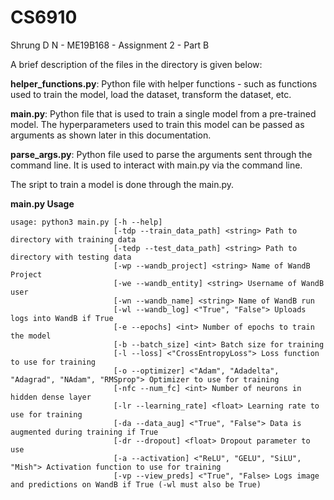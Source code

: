# CS6910
Shrung D N - ME19B168 - Assignment 2 - Part B

A brief description of the files in the directory is given below:

**helper_functions.py**: 
Python file with helper functions - such as functions used to train the model, load the dataset, transform the dataset, etc.


**main.py**:
Python file that is used to train a single model from a pre-trained model. The hyperparameters used to train this model can be passed as arguments as shown later in this documentation.


**parse_args.py**:
Python file used to parse the arguments sent through the command line. It is used to interact with main.py via the command line.


The sript to train a model is done through the main.py.

**main.py Usage**
```
usage: python3 main.py [-h --help] 
                       [-tdp --train_data_path] <string> Path to directory with training data 
                       [-tedp --test_data_path] <string> Path to directory with testing data
                       [-wp --wandb_project] <string> Name of WandB Project
                       [-we --wandb_entity] <string> Username of WandB user
                       [-wn --wandb_name] <string> Name of WandB run
                       [-wl --wandb_log] <"True", "False"> Uploads logs into WandB if True
                       [-e --epochs] <int> Number of epochs to train the model
                       [-b --batch_size] <int> Batch size for training
                       [-l --loss] <"CrossEntropyLoss"> Loss function to use for training
                       [-o --optimizer] <"Adam", "Adadelta", "Adagrad", "NAdam", "RMSprop"> Optimizer to use for training
                       [-nfc --num_fc] <int> Number of neurons in hidden dense layer
                       [-lr --learning_rate] <float> Learning rate to use for training
                       [-da --data_aug] <"True", "False"> Data is augmented during training if True
                       [-dr --dropout] <float> Dropout parameter to use  
                       [-a --activation] <"ReLU", "GELU", "SiLU", "Mish"> Activation function to use for training
                       [-vp --view_preds] <"True", "False> Logs image and predictions on WandB if True (-wl must also be True)	
```